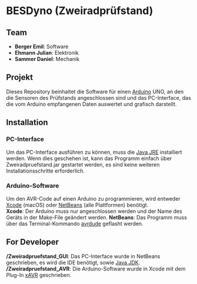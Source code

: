 # BESDyno (Zweiradprüfstand)

## Team
* **Berger Emil**: Software
* **Ehmann Julian**: Elektronik
* **Sammer Daniel**: Mechanik

## Projekt
Dieses Repository beinhaltet die Software für einen [Arduino](https://www.arduino.cc) UNO, an den die Sensoren des Prüfstands angeschlossen sind und das PC-Interface, das die vom Arduino empfangenen Daten auswertet und grafisch darstellt.

## Installation
### PC-Interface
Um das PC-Interface ausführen zu können, muss die [Java JRE](http://www.oracle.com/technetwork/java/javase/downloads/jre8-downloads-2133155.html) installiert werden. Wenn dies geschehen ist, kann das Programm einfach über Zweiradpruefstand.jar gestartet werden, es sind keine weiteren Installationsschritte erforderlich.

### Arduino-Software
  Um den AVR-Code auf einen Arduino zu programmieren, wird entweder [Xcode](https://developer.apple.com/xcode/) (macOS) oder [NetBeans](https://netbeans.org) (alle Plattformen) benötigt.  
  **Xcode**: Der Arduino muss nur angeschlossen werden und der Name des Geräts in der Make-File geändert werden.
  **NetBeans**: Das Programm muss über das Terminal-Kommando [avrdude](https://www.mikrocontroller.net/articles/AVRDUDE) geflasht werden.
  
## For Developer
  **/Zweiradpruefstand_GUI**: Das PC-Interface wurde in NetBeans geschrieben, es wird die IDE benötigt, sowie [Java JDK](http://www.oracle.com/technetwork/java/javase/downloads/index.html).  
  **/Zweiradpruefstand_AVR**: Die Arduino-Software wurde in Xcode mit dem Plug-In [xAVR](https://github.com/jawher/xavr) geschrieben.
